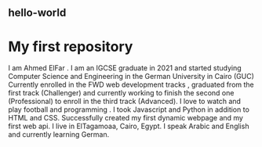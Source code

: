 ## hello-world
# My first repository
I am Ahmed ElFar . I am an IGCSE graduate in 2021 and started studying Computer Science and Engineering in the German University in Cairo (GUC)
Currently enrolled in the FWD web development tracks , graduated from the first track (Challenger) and currently working to finish the second one (Professional) to enroll in the third track (Advanced).
I love to watch and play football and programming .
I took Javascript and Python in addition to HTML and CSS.
Successfully created my first dynamic webpage and my first web api.
I live in ElTagamoaa, Cairo, Egypt.
I speak Arabic and English and currently learning German.
